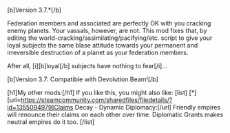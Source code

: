 [b]Version 3.7.*[/b]

Federation members and associated are perfectly OK with you cracking enemy planets. Your vassals, however, are not. This mod fixes that, by editing the world-cracking/assimilating/pacifying/etc. script to give your loyal subjects the same blase attitude towards your permanent and irreversible destruction of a planet as your federation members.

After all, [i][b]loyal[/b] subjects have nothing to fear[/i]...

[b]Version 3.7: Compatible with Devolution Beam![/b]

[h1]My other mods:[/h1]
If you like this, you might also like:
[list]
	[*][url=https://steamcommunity.com/sharedfiles/filedetails/?id=1355094979]Claims Decay - Dynamic Diplomacy:[/url] Friendly empires will renounce their claims on each other over time. Diplomatic Grants makes neutral empires do it too.
[/list]